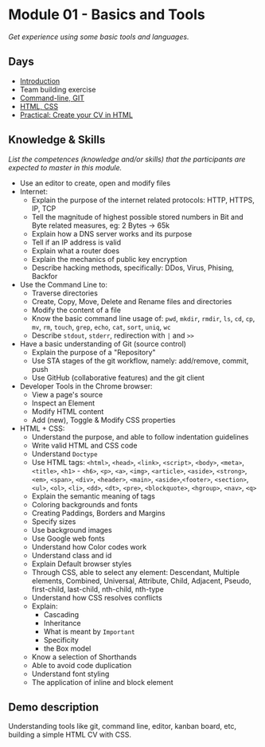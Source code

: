 # Module 01 - Basics and Tools
*Get experience using some basic tools and languages.*

## Days
- [Introduction](https://github.com/greenfox-academy/teaching-materials/tree/master/tools-and-coding/first-website)
- Team building exercise
- [Command-line, GIT](3-command-line)
- [HTML, CSS](4-html-css)
- [Practical: Create your CV in HTML](5-cv)

## Knowledge & Skills
*List the competences (knowledge and/or skills) that the participants are expected to master in this module.*
 - Use an editor to create, open and modify files
 - Internet:
   - Explain the purpose of the internet related protocols: HTTP, HTTPS, IP, TCP
   - Tell the magnitude of highest possible stored numbers in Bit and Byte related measures, eg: 2 Bytes -> 65k
   - Explain how a DNS server works and its purpose
   - Tell if an IP address is valid
   - Explain what a router does
   - Explain the mechanics of public key encryption
   - Describe hacking methods, specifically: DDos, Virus, Phising, Backfor
 - Use the Command Line to:
   - Traverse directories
   - Create, Copy, Move, Delete and Rename files and directories
   - Modify the content of a file
   - Know the basic command line usage of: `pwd`, `mkdir`, `rmdir`, `ls`, `cd`, `cp`, `mv`, `rm`, `touch`, `grep`, `echo`, `cat`, `sort`, `uniq`, `wc`
   - Describe `stdout`, `stderr`, redirection with `|` and `>>`
 - Have a basic understanding of Git (source control)
   - Explain the purpose of a "Repository"
   - Use STA stages of the git workflow, namely: add/remove, commit, push
   - Use GitHub (collaborative features) and the git client
 - Developer Tools in the Chrome browser:
   - View a page's source
   - Inspect an Element
   - Modify HTML content
   - Add (new), Toggle & Modify CSS properties
 - HTML + CSS:
   - Understand the purpose, and able to follow indentation guidelines
   - Write valid HTML and CSS code
   - Understand `Doctype`
   - Use HTML tags: `<html>`, `<head>`, `<link>`, `<script>`, `<body>`, `<meta>`, `<title>`, `<h1>` - `<h6>`, `<p>`, `<a>`, `<img>`, `<article>`, `<aside>`, `<strong>`, `<em>`, `<span>`, `<div>`, `<header>`, `<main>`, `<aside>`,`<footer>`, `<section>`, `<ul>`, `<ol>`, `<li>`, `<dd>`, `<dt>`, `<pre>`, `<blockquote>`, `<hgroup>`, `<nav>`, `<q>`
   - Explain the semantic meaning of tags
   - Coloring backgrounds and fonts
   - Creating Paddings, Borders and Margins
   - Specify sizes
   - Use background images
   - Use Google web fonts
   - Understand how Color codes work
   - Understand class and id
   - Explain Default browser styles
   - Through CSS, able to select any element: Descendant, Multiple elements, Combined, Universal, Attribute, Child, Adjacent, Pseudo, first-child, last-child, nth-child, nth-type
   - Understand how CSS resolves conflicts
   - Explain:
     - Cascading
     - Inheritance
     - What is meant by `Important`
     - Specificity
     - the Box model
   - Know a selection of Shorthands
   - Able to avoid code duplication
   - Understand font styling
   - The application of inline and block element

## Demo description
Understanding tools like git, command line, editor, kanban board, etc, building a simple HTML CV with CSS.
